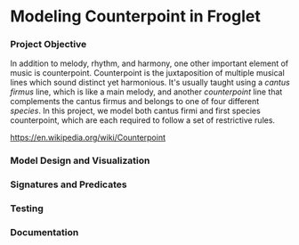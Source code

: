 # Modeling Counterpoint in Froglet

### Project Objective

In addition to melody, rhythm, and harmony, one other important element of music is counterpoint. Counterpoint is the juxtaposition of multiple musical lines which sound distinct yet harmonious. It's usually taught using a *cantus firmus* line, which is like a main melody, and another *counterpoint* line that complements the cantus firmus and belongs to one of four different *species*. In this project, we model both cantus firmi and first species counterpoint, which are each required to follow a set of restrictive rules.

https://en.wikipedia.org/wiki/Counterpoint

### Model Design and Visualization

### Signatures and Predicates

### Testing

### Documentation
